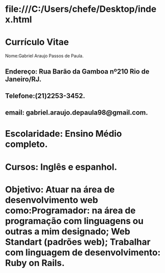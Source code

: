 # file:///C:/Users/chefe/Desktop/index.html
<!DOCTYPE html>
<html lang="en">
<head>
	<meta charset="UTF-8">
	<title>Currículo Vitae</title>
</head>
<body>
	<div>
		<h1>Currículo Vitae</h1
		<h2>Nome:Gabriel Araujo Passos de Paula.</h2>
		<h2>Endereço: Rua Barão da Gamboa nº210 Rio de Janeiro/RJ.</h2>
		<h2>Telefone:(21)2253-3452.</h2>
		<h2>email: gabriel.araujo.depaula98@gmail.com.</h2>
		<h1>Escolaridade: Ensino Médio completo.</h1>
		<h1>Cursos: Inglês e espanhol.</h1>
		<h1>Objetivo: Atuar na área de desenvolvimento web como:Programador: na área de programação com linguagens ou outras a mim designado; Web Standart (padrões web); Trabalhar com linguagem de desenvolvimento: Ruby on Rails.</h1>
	</div>
	
</body>
</html>
  
